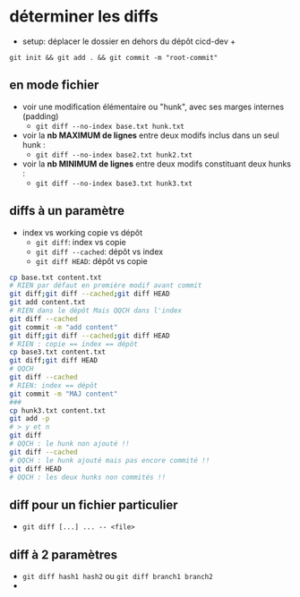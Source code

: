 # déterminer les diffs

* setup: déplacer le dossier en dehors du dépôt cicd-dev + 
```
git init && git add . && git commit -m "root-commit"
```

## en mode fichier

* voir une modification élémentaire ou "hunk", avec ses marges internes (padding) 
  + `git diff --no-index base.txt hunk.txt`
* voir la **nb MAXIMUM de lignes** entre deux modifs inclus dans un seul hunk : 
  + `git diff --no-index base2.txt hunk2.txt`
* voir la **nb MINIMUM de lignes** entre deux modifs constituant deux hunks :
  + `git diff --no-index base3.txt hunk3.txt`

## diffs à un paramètre

* index vs working copie vs dépôt
  + `git diff`: index vs copie
  + `git diff --cached`: dépôt vs index
  + `git diff HEAD`: dépôt vs copie

```bash
cp base.txt content.txt
# RIEN par défaut en première modif avant commit
git diff;git diff --cached;git diff HEAD
git add content.txt
# RIEN dans le dépôt Mais QQCH dans l'index
git diff --cached
git commit -m "add content"
git diff;git diff --cached;git diff HEAD
# RIEN : copie == index == dépôt
cp base3.txt content.txt
git diff;git diff HEAD
# QQCH
git diff --cached
# RIEN: index == dépôt
git commit -m "MAJ content"
###
cp hunk3.txt content.txt
git add -p
# > y et n
git diff
# QQCH : le hunk non ajouté !!
git diff --cached
# QQCH : le hunk ajouté mais pas encore commité !!
git diff HEAD
# QQCH : les deux hunks non commités !!


```
## diff pour un fichier particulier

* `git diff [...] ... -- <file>`

## diff à 2 paramètres

* `git diff hash1 hash2` ou `git diff branch1 branch2`
* 
